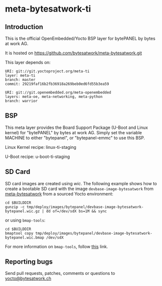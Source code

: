 meta-bytesatwork-ti
================================


Introduction
-------------------------
This is the official OpenEmbedded/Yocto BSP layer for bytePANEL by bytes at
work AG.

It is hosted on https://github.com/bytesatwork/meta-bytesatwork.git

This layer depends on:

	URI: git://git.yoctoproject.org/meta-ti
	layer: meta-ti
	branch: master
	commit: 29219faf16b2fb36918a269beb0ed6fd55b3ea59

	URI: git://git.openembedded.org/meta-openembedded
	layers: meta-oe, meta-networking, meta-python
	branch: warrior


BSP
-------------------------
This meta layer provides the Board Support Package (U-Boot and Linux kernel)
for "bytePANEL" by bytes at work AG. Simply set the variable MACHINE to either
"bytepanel", or "bytepanel-emmc" to use this BSP.

Linux Kernel recipe: linux-ti-staging

U-Boot recipe: u-boot-ti-staging


SD Card
-------------------------
SD card images are created using *wic*.
The following example shows how to create a bootable SD card with the image
`devbase-image-bytesatwork` from
[meta-bytesatwork](https://github.com/bytesatwork/meta-bytesatwork.git) from a
sourced Yocto environment:

	cd $BUILDDIR
	gunzip -c tmp/deploy/images/bytepanel/devbase-image-bytesatwork-bytepanel.wic.gz | dd of=/dev/sdX bs=1M && sync

or using `bmap-tools`:

	cd $BUILDDIR
	bmaptool copy tmp/deploy/images/bytepanel/devbase-image-bytesatwork-bytepanel.wic.bmap /dev/sdX

For more information on `bmap-tools`, follow [this](https://www.yoctoproject.org/docs/2.7/dev-manual/dev-manual.html#flashing-images-using-bmaptool) link.


Reporting bugs
-------------------------
Send pull requests, patches, comments or questions to yocto@bytesatwork.ch
